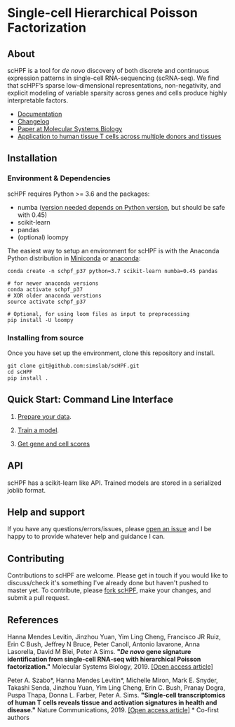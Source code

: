 # Single-cell Hierarchical Poisson Factorization

## About
scHPF is a tool for _de novo_ discovery of both discrete and continuous expression patterns in single-cell RNA\-sequencing (scRNA-seq). We find that scHPF’s sparse low-dimensional representations, non-negativity, and explicit modeling of variable sparsity across genes and cells produce highly interpretable factors.

- [Documentation](https://schpf.readthedocs.io/en/latest/)
- [Changelog](https://schpf.readthedocs.io/en/latest/changelog.html)
- [Paper at Molecular Systems Biology](https://doi.org/10.15252/msb.20188557)
- [Application to human tissue T cells across multiple donors and tissues](https://doi.org/10.1038/s41467-019-12464-3) 

##  Installation
### Environment & Dependencies
scHPF requires Python >= 3.6 and the packages:
- numba ([version needed depends on Python version](https://schpf.readthedocs.io/en/latest/install.html#numba-compatibility), but should be safe with 0.45)
- scikit-learn
- pandas
- (optional) loompy

The easiest way to setup an environment for scHPF is with the Anaconda
Python distribution in [Miniconda](https://conda.io/miniconda.html) or
[anaconda](https://www.continuum.io/downloads):

```
conda create -n schpf_p37 python=3.7 scikit-learn numba=0.45 pandas

# for newer anaconda versions
conda activate schpf_p37
# XOR older anaconda verstions
source activate schpf_p37

# Optional, for using loom files as input to preprocessing
pip install -U loompy
```

### Installing from source
Once you have set up the environment, clone this repository and install.
```
git clone git@github.com:simslab/scHPF.git
cd scHPF
pip install .
```

## Quick Start: Command Line Interface

1. [Prepare your data](https://schpf.readthedocs.io/en/latest/prep-cli.html). 

2. [Train a model](https://schpf.readthedocs.io/en/latest/train-cli.html).

3. [Get gene and cell scores](https://schpf.readthedocs.io/en/latest/score-cli.html)


## API
scHPF has a scikit-learn like API. Trained models are stored in a serialized
joblib format.


## Help and support
If you have any questions/errors/issues, please [open an issue](https://github.com/simslab/scHPF/issues/new) 
and I be happy to to provide whatever help and guidance I can.


## Contributing
Contributions to scHPF are welcome. Please get in touch if you would like to
discuss/check it's something I've already done but haven't pushed to master yet.
To contribute, please [fork
scHPF](https://github.com/simslab/scHPF/issues#fork-destination-box), make your
changes, and submit a pull request.

##  References
Hanna Mendes Levitin, Jinzhou Yuan, Yim Ling Cheng, Francisco JR Ruiz, Erin C Bush, 
Jeffrey N Bruce, Peter Canoll, Antonio Iavarone, Anna Lasorella, David M Blei, Peter A Sims.
__"*De novo* gene signature identification from single‐cell RNA‐seq with hierarchical Poisson 
factorization."__ Molecular Systems Biology, 2019. [[Open access article]](http://msb.embopress.org/content/15/2/e8557.full.pdf)

Peter A. Szabo\*, Hanna Mendes Levitin\*, Michelle Miron, Mark E. Snyder,
Takashi Senda, Jinzhou Yuan, Yim Ling Cheng, Erin C. Bush, Pranay Dogra, Puspa
Thapa, Donna L. Farber, Peter A. Sims. __"Single-cell transcriptomics of human
T cells reveals tissue and activation signatures in health and disease."__ Nature Communications, 2019. 
[[Open access article]](https://doi.org/10.1038/s41467-019-12464-3)
\* Co-first authors


